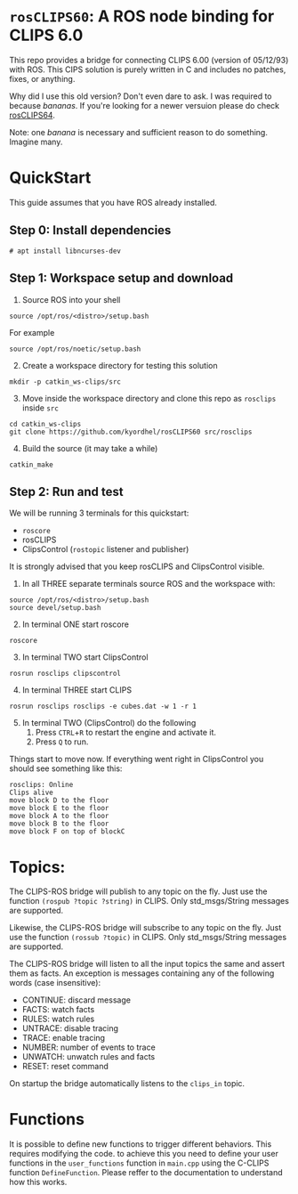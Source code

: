# `rosCLIPS60`: A ROS node binding for CLIPS 6.0
This repo provides a bridge for connecting CLIPS 6.00 (version of 05/12/93) with ROS.
This CIPS solution is purely written in C and includes no patches, fixes, or anything.

Why did I use this old version?
Don't even dare to ask. I was required to because *bananas*.
If you're looking for a newer versuion please do check [rosCLIPS64](https://github.com/kyordhel/rosCLIPS64).

Note: one *banana* is necessary and sufficient reason to do something. Imagine many.

# QuickStart

This guide assumes that you have ROS already installed.

## Step 0: Install dependencies
```
# apt install libncurses-dev
```

## Step 1: Workspace setup and download
1. Source ROS into your shell
```
source /opt/ros/<distro>/setup.bash
```

For example
```
source /opt/ros/noetic/setup.bash
```

2. Create a workspace directory for testing this solution
```
mkdir -p catkin_ws-clips/src
```

3. Move inside the workspace directory and clone this repo as `rosclips` inside `src`
```
cd catkin_ws-clips
git clone https://github.com/kyordhel/rosCLIPS60 src/rosclips
```

4. Build the source (it may take a while)
```
catkin_make
```


## Step 2: Run and test
We will be running 3 terminals for this quickstart:
- `roscore`
- rosCLIPS
- ClipsControl (`rostopic` listener and publisher)


It is strongly advised that you keep rosCLIPS and ClipsControl visible.



1. In all THREE separate terminals source ROS and the workspace with:
```
source /opt/ros/<distro>/setup.bash
source devel/setup.bash
```

2. In terminal ONE start roscore
```
roscore
```

3. In terminal TWO start ClipsControl
```
rosrun rosclips clipscontrol
```

4. In terminal THREE start CLIPS
```
rosrun rosclips rosclips -e cubes.dat -w 1 -r 1
```

5. In terminal TWO (ClipsControl) do the following
    1. Press `CTRL`+`R` to restart the engine and activate it.
    2. Press `Q` to run.

Things start to move now.
If everything went right in ClipsControl you should see something like this:

```
rosclips: Online
Clips alive
move block D to the floor
move block E to the floor
move block A to the floor
move block B to the floor
move block F on top of blockC
```


# Topics:
The CLIPS-ROS bridge will publish to any topic on the fly.
Just use the function `(rospub ?topic ?string)` in CLIPS. 
Only std_msgs/String messages are supported.

Likewise, the CLIPS-ROS bridge will subscribe to any topic on the fly.
Just use the function `(rossub ?topic)` in CLIPS. 
Only std_msgs/String messages are supported.

The CLIPS-ROS bridge will listen to all the input topics the same and assert them as facts.
An exception is messages containing any of the following words (case insensitive):
- CONTINUE: discard message
- FACTS: watch facts
- RULES: watch rules
- UNTRACE: disable tracing
- TRACE: enable tracing
- NUMBER: number of events to trace
- UNWATCH: unwatch rules and facts
- RESET: reset command

On startup the bridge automatically listens to the `clips_in` topic.

# Functions
It is possible to define new functions to trigger different behaviors.
This requires modifying the code.
to achieve this you need to define your user functions in the `user_functions` function in `main.cpp` using the C-CLIPS function `DefineFunction`.
Please reffer to the documentation to understand how this works.
